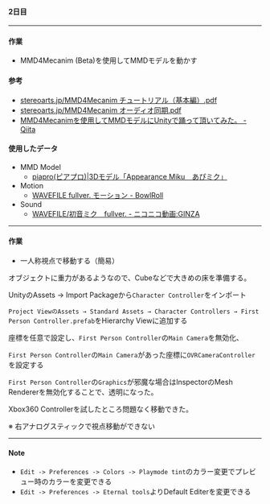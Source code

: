 #### 2日目
----

#### 作業
+ MMD4Mecanim (Beta)を使用してMMDモデルを動かす

#### 参考
+ [stereoarts.jp/MMD4Mecanim チュートリアル（基本編）.pdf](http://stereoarts.jp/MMD4Mecanim%20%E3%83%81%E3%83%A5%E3%83%BC%E3%83%88%E3%83%AA%E3%82%A2%E3%83%AB%EF%BC%88%E5%9F%BA%E6%9C%AC%E7%B7%A8%EF%BC%89.pdf)
+ [stereoarts.jp/MMD4Mecanim オーディオ同期.pdf](http://stereoarts.jp/MMD4Mecanim%20%E3%82%AA%E3%83%BC%E3%83%87%E3%82%A3%E3%82%AA%E5%90%8C%E6%9C%9F.pdf)
+ [MMD4Mecanimを使用してMMDモデルにUnityで踊って頂いてみた。 - Qiita](http://qiita.com/hiroyuki_hon/items/931c79164b0ffe19517f)

#### 使用したデータ
+ MMD Model
  + [piapro(ピアプロ)|3Dモデル「Appearance Miku　あぴミク」](http://piapro.jp/t/KPU3)
+ Motion
  + [WAVEFILE fullver. モーション - BowlRoll](https://bowlroll.net/file/5983)
+ Sound
  + [WAVEFILE/初音ミク　fullver. - ニコニコ動画:GINZA](http://www.nicovideo.jp/watch/sm14257396)

----

#### 作業
+ 一人称視点で移動する（簡易）

オブジェクトに重力があるようなので、Cubeなどで大きめの床を準備する。

UnityのAssets → Import Packageから`Character Controller`をインポート

`Project ViewのAssets → Standard Assets → Character Controllers → First Person Controller.prefab`をHierarchy Viewに追加する

座標を任意で設定し、`First Person Controller`の`Main Camera`を無効化、

`First Person Controller`の`Main Camera`があった座標に`OVRCameraController`を設定する

`First Person Controller`の`Graphics`が邪魔な場合はInspectorのMesh Rendererを無効化することで、透明になった。

Xbox360 Controllerを試したところ問題なく移動できた。

※ 右アナログスティックで視点移動ができない

----
#### Note

  + `Edit -> Preferences -> Colors -> Playmode tint`のカラー変更でプレビュー時のカラーを変更できる
  + `Edit -> Preferences -> Eternal tools`よりDefault Editerを変更できる
